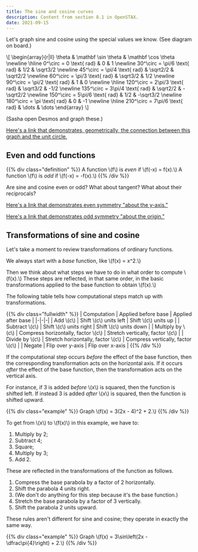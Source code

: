 ```yaml
---
title: The sine and cosine curves
description: Content from section 8.1 in OpenSTAX.
date: 2021-09-15
---
```


Let's graph sine and cosine using the special values we know. (See diagram on board.)

\\[
\begin{array}{r|ll}
\theta & \mathbf \sin \theta & \mathbf \cos \theta \newline
\hline
0^\circ = 0 \text{ rad} & 0 & 1 \newline
30^\circ = \pi/6 \text{ rad} & 1/2 & \sqrt3/2 \newline
45^\circ = \pi/4 \text{ rad} & \sqrt2/2 & \sqrt2/2 \newline
60^\circ = \pi/3 \text{ rad} & \sqrt3/2 & 1/2 \newline
90^\circ = \pi/2 \text{ rad} & 1 & 0 \newline
\hline
120^\circ = 2\pi/3 \text{ rad} & \sqrt3/2 & -1/2 \newline
135^\circ = 3\pi/4 \text{ rad} & \sqrt2/2 & -\sqrt2/2 \newline
150^\circ = 5\pi/6 \text{ rad} & 1/2 & -\sqrt3/2 \newline
180^\circ = \pi \text{ rad} & 0 & -1 \newline
\hline
210^\circ = 7\pi/6 \text{ rad} & \dots & \dots
\end{array}
\\]

(Sasha open Desmos and graph these.)

[Here's a link that demonstrates, geometrically, the connection between this graph and the unit circle.](https://www.desmos.com/calculator/6yuhmbdlbo)

## Even and odd functions

{{% div class="definition" %}}
A function \\(f\\) is *even* if \\(f(-x) = f(x).\\) A function \\(f\\) is *odd* if \\(f(-x) = -f(x).\\)
{{% /div %}}

Are sine and cosine even or odd? What about tangent? What about their reciprocals?


[Here's a link that demonstrates even symmetry "about the y-axis."](https://www.desmos.com/calculator/kbdctpadi4)

[Here's a link that demonstrates odd symmetry "about the origin."](https://www.desmos.com/calculator/wergo8mexm)

## Transformations of sine and cosine

Let's take a moment to review transformations of ordinary functions.

We always start with a *base* function, like \\(f(x) = x^2.\\)

Then we think about what steps we have to do in what order to compute \\(f(x).\\) These steps are reflected, in that same order, in the basic transformations applied to the base function to obtain \\(f(x).\\)

The following table tells how computational steps match up with transformations.

{{% div class="fullwidth" %}}
| Computation | Applied before base | Applied after base |
|-|-|-|
| Add \\(c\\) | Shift \\(c\\) units left | Shift \\(c\\) units up |
| Subtract \\(c\\) | Shift \\(c\\) units right | Shift \\(c\\) units down |
| Multiply by \\(c\\) | Compress horizontally, factor \\(c\\) | Stretch vertically, factor \\(c\\) |
| Divide by \\(c\\) | Stretch horizontally, factor \\(c\\) | Compress vertically, factor \\(c\\) |
| Negate | Flip over y-axis | Flip over x-axis |
{{% /div %}}

If the computational step occurs *before* the effect of the base function, then the corresponding transformation acts on the horizontal axis. If it occurs *after* the effect of the base function, then the transformation acts on the vertical axis.

For instance, if 3 is added *before* \\(x\\) is squared, then the function is shifted left. If instead 3 is added *after* \\(x\\) is squared, then the function is shifted upward.

{{% div class="example" %}}
Graph \\(f(x) = 3(2x - 4)^2 + 2.\\)
{{% /div %}}

To get from \\(x\\) to \\(f(x)\\) in this example, we have to:
1. Multiply by 2;
2. Subtract 4;
3. Square;
4. Multiply by 3;
5. Add 2.

These are reflected in the transformations of the function as follows.

1. Compress the base parabola by a factor of 2 horizontally.
2. Shift the parabola 4 units right.
3. (We don't do anything for this step because it's the base function.)
4. Stretch the base parabola by a factor of 3 vertically.
5. Shift the parabola 2 units upward.

These rules aren't different for sine and cosine; they operate in exactly the same way.

{{% div class="example" %}}
Graph \\(f(x) = 3\sin\left(2x - \dfrac\pi{4}\right) + 2.\\)
{{% /div %}}


